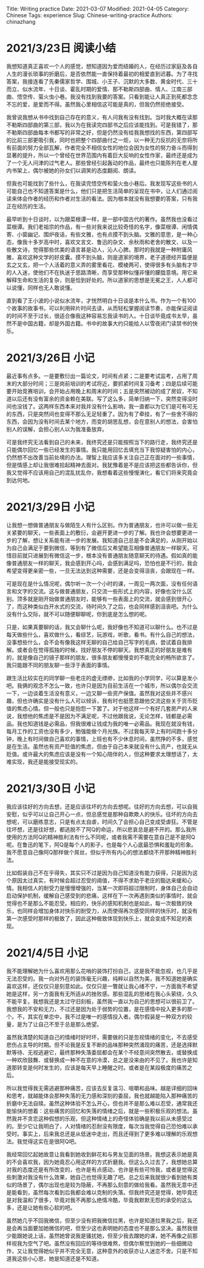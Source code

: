 Title: Writing practice
Date: 2021-03-07 
Modified: 2021-04-05
Category: Chinese
Tags: experience
Slug: Chinese-writing-practice
Authors: chinazhang

# 2021/3/23日 阅读小结

我想知道真正喜欢一个人的感觉，想知道因为爱而结婚的人，在经历过家庭及各自人生的漫长琐事的折磨后，是否依然能一直保持着最初的相爱直到迟暮。为了寻找答案，我接连看了先秦儒家哲学、围城、小王子、沉默的大多数、黄金时代、三十而立、似水流年、十日谈、霍乱时期的爱情、那不勒斯四部曲、情人、江南三部曲、悟空传、萤火虫小巷。我没有找到我要的答案。只看到能让人真正到死都念念不忘的爱，是爱而不得。虽然我心里相信这可能是真的，但我仍然拒绝接受。

我曾说我想从书中找到自己存在的意义，有人问我有没有找到。当时我大概在读那不勒斯四部曲的第三部，我以为在我读完四部书之后应该能找到。可是我错了，那不勒斯四部曲每本书都写的非常之好，但是仍然没有给我我想找的东西，第四部写的比前三部更吸引我，同时也把整个四部曲付之一炬，以一种无力反抗的无奈将所有前面的努力全部瓦解，作者完全不相信女性的地位会因为女性的努力奋斗而得到显著的提升，所以一个曾经在世界范围内有着巨大反响的女性作家，最终还是成为了一个无人问津的过气老人。那些曾经引起轰动的作品，最终也只能陈列在老人屋内书架上，偶尔被她的孙女们以调笑的态度翻阅、朗读。

但我也可能找到了些什么，在我读完悟空传和萤火虫小巷后。我发现写这些书的人可能自己也不知道答案是什么，他们只是把生活简单的呈现在书中，让人们通过阅读来体会作者的经历和作者对生活的看法。因为根本就没有我想要的答案，只有我正在经历的生活。

最早听到十日谈时，以为跟菜根谭一样，是一部中国古代的著作。虽然我也没看过菜根谭。我们老祖宗的作品，有一些对我来说比较奇怪的名字，像菜根谭、闲情偶寄、小窗幽记、围炉夜话，有些文雅，也有点摸不到头脑。文雅的意思，是一种心态，像我十多岁高中时，喜欢文言文、鲁迅的杂文、余秋雨和老舍的散文、以及一些散文诗，觉得那些优美的语言甚是动人，沁人心脾。那时的我就是一种附庸风雅，喜欢这种文学的好皮囊。摸不到头脑，则是道家的境界，老子道德经开篇便是玄之又玄，把一个人活着的意义弄的雾里看花、模棱两可，使得很多有头脑有才华的人入迷，使他们不在执迷于思路清晰，而享受那种似懂非懂的朦胧意境。用它来解释生命和生活的复杂，则是恰到好处的。所以道家的思想是无冕之王，人人都可以说懂，同样也无人敢说懂。

直到看了王小波的小说似水流年，才恍然明白十日谈是本什么书。作为一个有100个故事的故事书，可以利用碎片时间去读，从而轻松掌握阅读节奏，亦能保证阅读的时间不至于过长，很适合像我这种容易忘我读书的人。十日谈毕竟成书太早，虽然不是中国古籍，却是外国古籍。书中的故事大约只能给人以雪夜闭门读禁书的快乐。

# 2021/3/26日 小记

最近事有点多。一是要敷衍出一篇论文，时间有点紧；二是要考试监考，占用了周末的大部分时间；三是岗前培训的考试将近，要抓紧时间复习备考；四是后续可能要开始竞赛培训，会开始占用晚上和周末的时间；五是突然被动的成了房奴，不知道以后还有没有富余的资金赖在美联。写了这么多，简单归纳一下，突然变得没时间也没钱了。这两样东西本来对我并没有什么影响，我一直都以为它们是可有可无的东西，只是突然间也变得不那么无足轻重了。因为有了牵挂，有了一些舍不得的东西，会因为没有时间去某个地方，而变的胡思乱想，会在意别人的想法，会害怕别人的误解，会担心别人以为我准备放弃。

可是我终究无法看到自己的未来，我终究还是只能按照当下的路行走，我终究还是只能偶尔回忆一些已经发生的事情。我只能用回忆去填充当下我惊疑害怕的内心，仍然想不出改善当前处境的办法。理智上我应该多关注自己正在面对的一些事情，但是情感上却让我很难拾起精神去面对。我犹豫着是不是应该把这些都告诉你，但我又觉得不应该用自己的混乱扰乱你，我想看着这些慢慢演化，看它们将来究竟会到达何地。

# 2021/3/29日 小记

让我想一想做普通朋友与做陌生人有什么区别。作为普通朋友，也许可以做一些无关紧要的聊天，一些表面上的敷衍，会避开更进一步的了解。我也许会想要更进一步的了解，想让关系能有进一步的发展。我知道自己总是不会满足的，从刚开始以为自己会满足于要到微信，等到有了微信后又希望能互相像普通朋友一样聊天。可惜目前就只进展到有微信这一步，根本没有普通朋友随意聊天的待遇。假如真的能像普通朋友一样的聊天，我会感到开心吗，会感到满足吗，恐怕也是不行的，我会希望变得更亲密一些，一旦无法达到这种需要，还是会变得沮丧，会跟现在一样。

可是现在是什么情况呢，偶尔听一次一个小时的课，一周见一两次面，没有任何语言和文字的交流。这与做普通朋友，只交流一些形式上的内容，好像也没什么区别。顶多就是刚开始做普通朋友时，能够有一些表面上的交流，就会感到很开心了，而这种类似白开水式的交流，待时间久了之后，也会同样感到沮丧吧。为什么没有什么交际，就不可以随便聊聊呢，你到底是怎么想的呢。

只是，如果真要聊的话，我又会聊什么呢，我好像也不知道可以聊什么。也不过是每天做些什么，喜欢做什么，看综艺，玩游戏，听歌，看书。有什么自己的想法，没事想些什么，会不会有像我这样无聊的自己给自己写字的毛病，尝试着自我排解。或者会在觉得孤独的时候，找好朋友不停的聊天。我想真正的好朋友是难有的，就是像自己的镜子那样的朋友，很多朋友都慢慢变的不能完全的畅所欲言了。我只能跟不同的朋友聊一些浮于表面的事情。

跟生活比较实在的同学聊一些老庄的虚无缥缈，比如我的小学同学，可以算是发小吧。我俩的观念不怎么一致，也许只是因为目前生活在一个城市，所以偶尔会交流一下，一边谈着生活没有意义，一边又聊一些资产保值。虽然我对这些并不感兴趣，但也许确实是没有什么人可以倾诉，我有时也挺愿意跟他交流这些关于货币贬值的焦虑心情。但一般也只是抱怨一下罢了。对于他这样一个有好几套房产的人来说，我想他的焦虑是不是因为不满足呢，不过他跟我说，无论怎样，钱都是必需品。我也知道钱是必需品，但我很难让钱成为我的唯一必需品。我现在就没有钱，每月工作的工资也没有多少，勉强能做个月光族。不过我每天早上有时间跑十多分钟，晚上有时间做自己喜欢的事情，上班也有不少休息时间，虽然挣的不多，感觉是在生活。虽然也有资产贬值的焦虑，但由于自己本来就没有什么资产，也就无从贬值。或许最大的焦虑应该是没有一个知心陪伴的人，但这种要求太理想话了，太难实现，我还是能接受现实的。

# 2021/3/30日 小记

我应该往好的方向去想，还是应该往坏的方向去想呢。往好的方向去想，可以自我安慰，似乎可以让自己开心一点，但总感觉是那种自欺欺人的快乐。往坏的方向去想呢，可以磨练意志，只是有点太自虐，时间久了会担心自己变成受虐狂。不管是往坏想，还是往好想，都逃脱不了阿Q的命运，所以悲哀总是避不开的。那么我所使用的方法阿Q的精神胜利法有什么不同呢，或者我需不需要在意自己是不是阿Q呢。在鲁迅的笔下，阿Q是每个人的影子，也是每个人心底最恐惧和羞耻的形象。我不愿意自己像阿Q那样做个屌丝，但似乎所有内心的想法都绕不开那种精神胜利法。

比如假装自己不在乎得失，其实只不过是因为自己知道没有能力获得，只是因为这个原因太过真实，有时候会超过忍受的阈值，不得不求助于老庄的豁达来缓和心情。我相信人的耐受力是慢慢增强的，当某一次即将超过限制时，身体自己会自动启动保护机制，缓解自己感受到的悲痛，这样在下一次再遇到类似的事情时，就会觉得也不是那么不能忍受。相应的，快乐的感知机制也是如此，每一次极致的快乐，也同样会增加身体对快乐的耐受力，从而使得再次感受同样的快乐时，就没有第一次感受时那样的极致了，因此这种极致体现到快乐上，就会变成不知足的表现。

# 2021/4/5日 小记

我不能理解她为什么喜欢用那么花哨的装饰打扮自己，这是我不能忽视，也几乎是无法忍受的。我一向对外在的装饰毫无兴趣，纯粹以自然为美，我不知道她是确实喜欢这样，还仅仅只是刻意如此。仅仅只是一瞥就让我心绪不宁，一方面我不希望她是这样，另一方面我有无所适从的挫败感。那些混乱的思绪在我心头萦绕，久久不能平复。我想我还是太过守旧刻板，虽然我一直以为自己的思想可以很前卫了。我想我的不安和无力，不过还是因为处于弱势的位置，是在感情中投入更多的那一个。不，其实在单恋中，我不过是唯一的感情投入者。偶尔假装是一种双方的较量，是为了让自己不至于总是那么绝望。

虽然我清楚的知道自己的情绪时好时坏，需要做的只是忽视情绪的变化，不去感受悲伤占主导的时期。但不论我是反复不断的品味那种突然涌现的痛苦，还是选择默默等待、无视逃避它，最终那种失落委屈都会在某个不经意间突然散去，或替换成一种欢欣鼓舞、或替换成一种不在意的冷漠，总之是没来由的不见了。我也许是知道那转变是何时发生的，应该是每天早上睡醒之时。或者是在某段极度的痛苦之后。

所以我觉得我无需逃避那种痛苦，应该去反复温习、咀嚼和品味。越是详细的回味和思考，就越能体会那种失落的无力感和深刻的委屈，我也就越能陷入那种痛苦的折磨中无法自赎。虽然这种体验不怎么开心，但也并不是那么难以忍受，通常我还能愉快的想着：这些痛苦的回忆和失落的情绪之后，就是一些积极乐观的想法。虽然我并不贪恋这种假想的乐观，但这种情绪上的奇怪体验确是我以前从未感受过的。至少它让我明白了，人对情绪的忍耐没有限度，每次当我觉得自己恐怕难以承受时。事实上，后来我总还是从低迷中走出，而且还得到了更多难以理解的乐观想法。我觉得这实在是很阿Q吧。

我经常回忆起她故意让我看到她收到鲜花和与男友见面的场景。我想这表示她是真的不会喜欢我，因为她竟忍心用这样的方式折磨我。但这么久过去了，我想她总算对我的态度还是有所改变的，也许是有点感动，也许是有些可怜我，或者是觉得这些刺激对我没有什么效果，她自己也觉得无趣了吧。总之后来我就很少看到她有类似的场景了，偶尔出现也是较为隐蔽，不再那么刻意的做给我看。虽然我无意中还是能看到，虽然每次看到后我都会难以克制的失落。但我终究还是觉得，她毕竟还是对我温和了很多，毕竟对我不再那么绝情冷酷，毕竟我默默无怨的承受的这么多，还是让她有些心软的吧。

虽然她几乎不回我微信，但至少没有把我微信拉黑，也许是知道拉黑我之后，我还是会再当面要加她微信的吧，但至少这也表明她的态度也不是那么坚决。虽然我很少能跟她说上话，虽然她曾说我是骚扰她，但至少我去蹭她的课，她不再像之前那样视我为空气了吧。虽然没有回应的等待很难熬，但偶尔察觉到她的一些细微动作，又让我觉得她似乎并不完全无意，这种意外的收获亦让人迷恋不舍。只是不知道我这些小心思，她是知道还是不知道。
